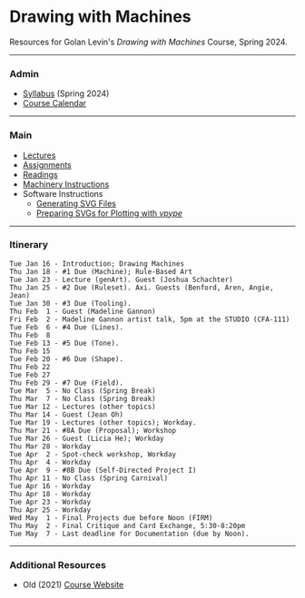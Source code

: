 # Drawing with Machines

Resources for Golan Levin's *Drawing with Machines* Course, Spring 2024.

---

### Admin

* [Syllabus](syllabus/60-225_syllabus_spring_2024.md) (Spring 2024)
* [Course Calendar](http://bit.ly/golancoursecalendar)

---

### Main

* [Lectures](lectures/README.md)
* [Assignments](assignments/README.md)
* [Readings](readings/README.md)
* [Machinery Instructions](machines/README.md)
* Software Instructions
  * [Generating SVG Files](generating_svg/README.md)
  * [Preparing SVGs for Plotting with *vpype*](generating_svg/vpype_svg_prep/README.md)

---

### Itinerary

```
Tue Jan 16 - Introduction; Drawing Machines
Thu Jan 18 - #1 Due (Machine); Rule-Based Art
Tue Jan 23 - Lecture (genArt). Guest (Joshua Schachter)
Thu Jan 25 - #2 Due (Ruleset). Axi. Guests (Benford, Aren, Angie, Jean)
Tue Jan 30 - #3 Due (Tooling).
Thu Feb  1 - Guest (Madeline Gannon)
Fri Feb  2 - Madeline Gannon artist talk, 5pm at the STUDIO (CFA-111)
Tue Feb  6 - #4 Due (Lines). 
Thu Feb  8
Tue Feb 13 - #5 Due (Tone).
Thu Feb 15
Tue Feb 20 - #6 Due (Shape).
Thu Feb 22
Tue Feb 27
Thu Feb 29 - #7 Due (Field).
Tue Mar  5 - No Class (Spring Break)
Thu Mar  7 - No Class (Spring Break)
Tue Mar 12 - Lectures (other topics)
Thu Mar 14 - Guest (Jean Oh)
Tue Mar 19 - Lectures (other topics); Workday.
Thu Mar 21 - #8A Due (Proposal); Workshop
Tue Mar 26 - Guest (Licia He); Workday
Thu Mar 28 - Workday
Tue Apr  2 - Spot-check workshop, Workday
Thu Apr  4 - Workday
Tue Apr  9 - #8B Due (Self-Directed Project I)
Thu Apr 11 - No Class (Spring Carnival)
Tue Apr 16 - Workday
Thu Apr 18 - Workday
Tue Apr 23 - Workday
Thu Apr 25 - Workday
Wed May  1 - Final Projects due before Noon (FIRM)
Thu May  2 - Final Critique and Card Exchange, 5:30-8:20pm
Tue May  7 - Last deadline for Documentation (due by Noon).
```

---

### Additional Resources

* Old (2021) [Course Website](https://courses.ideate.cmu.edu/60-428/f2021/)
